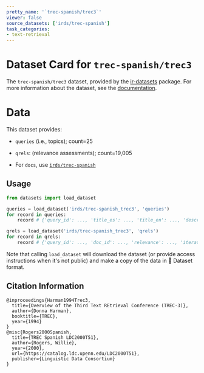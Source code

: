 ```yaml
---
pretty_name: '`trec-spanish/trec3`'
viewer: false
source_datasets: ['irds/trec-spanish']
task_categories:
- text-retrieval
---
```


# Dataset Card for `trec-spanish/trec3`

The `trec-spanish/trec3` dataset, provided by the [ir-datasets](https://ir-datasets.com/) package.
For more information about the dataset, see the [documentation](https://ir-datasets.com/trec-spanish#trec-spanish/trec3).

# Data

This dataset provides:
 - `queries` (i.e., topics); count=25
 - `qrels`: (relevance assessments); count=19,005

 - For `docs`, use [`irds/trec-spanish`](https://huggingface.co/datasets/irds/trec-spanish)

## Usage

```python
from datasets import load_dataset

queries = load_dataset('irds/trec-spanish_trec3', 'queries')
for record in queries:
    record # {'query_id': ..., 'title_es': ..., 'title_en': ..., 'description_es': ..., 'description_en': ..., 'narrative_es': ..., 'narrative_en': ...}

qrels = load_dataset('irds/trec-spanish_trec3', 'qrels')
for record in qrels:
    record # {'query_id': ..., 'doc_id': ..., 'relevance': ..., 'iteration': ...}

```

Note that calling `load_dataset` will download the dataset (or provide access instructions when it's not public) and make a copy of the
data in 🤗 Dataset format.

## Citation Information

```
@inproceedings{Harman1994Trec3,
  title={Overview of the Third Text REtrieval Conference (TREC-3)},
  author={Donna Harman},
  booktitle={TREC},
  year={1994}
}
@misc{Rogers2000Spanish,
  title={TREC Spanish LDC2000T51},
  author={Rogers, Willie},
  year={2000},
  url={https://catalog.ldc.upenn.edu/LDC2000T51},
  publisher={Linguistic Data Consortium}
}
```
